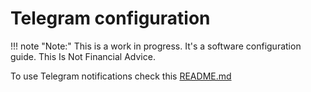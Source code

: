 # Telegram configuration

!!! note "Note:" 
    This is a work in progress. It's a software configuration guide. This Is Not Financial Advice.

To use Telegram notifications check this [README.md](https://github.com/Pasta-fantasia/elena-notifications-telegram/blob/v0.0.1/README.md)